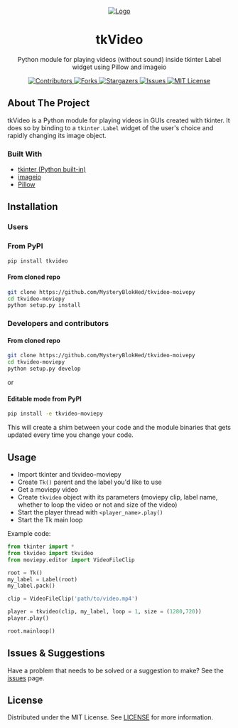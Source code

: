 <p align="center">
  <a href="https://github.com/huskeee/tkvideo">
    <img src="https://raw.githubusercontent.com/huskeee/tkvideo/master/images/logo.png" alt="Logo" >
  </a>

  <h1 align="center">tkVideo</h1>

  <p align="center">
    Python module for playing videos (without sound) inside tkinter Label widget using Pillow and imageio
    <br />

</p>

<p align = center>
	<a href="https://github.com/huskeee/tkvideo/graphs/contributors">
		<img src="https://img.shields.io/github/contributors/huskeee/tkvideo.svg?style=flat-square" alt="Contributors" />
	</a>
	<a href="https://github.com/huskeee/tkvideo/network/members">
		<img src="https://img.shields.io/github/forks/huskeee/tkvideo.svg?style=flat-square" alt="Forks" />
	</a>
	<a href="https://github.com/huskeee/tkvideo/stargazers">
		<img src="https://img.shields.io/github/stars/huskeee/tkvideo.svg?style=flat-squarem/huskeee/tkvideo/network/members" alt="Stargazers" />
	</a>
	<a href="https://github.com/huskeee/tkvideo/issues">
		<img src="https://img.shields.io/github/issues/huskeee/tkvideo.svg?style=flat-square" alt="Issues" />
	</a>
	<a href="https://github.com/huskeee/tkvideo/blob/master/LICENSE">
		<img src="https://img.shields.io/github/license/huskeee/tkvideo.svg?style=flat-square" alt="MIT License" />
	</a>
</p>

<!-- ABOUT THE PROJECT -->

## About The Project

tkVideo is a Python module for playing videos in GUIs created with tkinter. It does so by binding to a `tkinter.Label` widget of the user's choice and rapidly changing its image object.

### Built With

- [tkinter (Python built-in)](https://docs.python.org/3/library/tkinter.html)
- [imageio](https://imageio.github.io)
- [Pillow](https://pypi.org/project/Pillow/)

## Installation

### Users

### From PyPI

```sh
pip install tkvideo
```

#### From cloned repo

```sh
git clone https://github.com/MysteryBlokHed/tkvideo-moivepy
cd tkvideo-moviepy
python setup.py install
```

### Developers and contributors

#### From cloned repo

```sh
git clone https://github.com/MysteryBlokHed/tkvideo-moivepy
cd tkvideo-moviepy
python setup.py develop
```

or

#### Editable mode from PyPI

```sh
pip install -e tkvideo-moviepy
```

This will create a shim between your code and the module binaries that gets updated every time you change your code.

## Usage

- Import tkinter and tkvideo-moviepy
- Create `Tk()` parent and the label you'd like to use
- Get a moviepy video
- Create `tkvideo` object with its parameters (moviepy clip, label name, whether to loop the video or not and size of the video)
- Start the player thread with `<player_name>.play()`
- Start the Tk main loop

Example code:

```py
from tkinter import *
from tkvideo import tkvideo
from moviepy.editor import VideoFileClip

root = Tk()
my_label = Label(root)
my_label.pack()

clip = VideoFileClip('path/to/video.mp4')

player = tkvideo(clip, my_label, loop = 1, size = (1280,720))
player.play()

root.mainloop()
```

## Issues & Suggestions

Have a problem that needs to be solved or a suggestion to make? See the [issues](https://github.com/huskeee/tkvideo/issues) page.

## License

Distributed under the MIT License. See [LICENSE](LICENSE) for more information.
